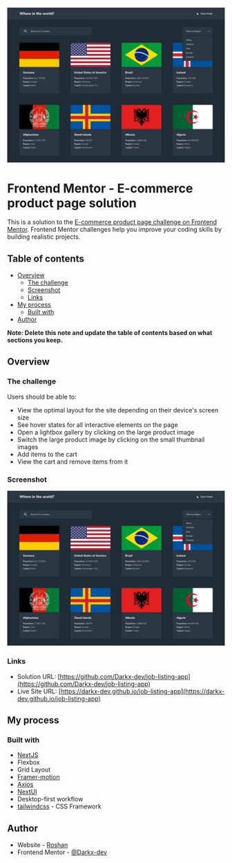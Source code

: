 ![](./screenshot.jpg)
# Frontend Mentor - E-commerce product page solution

This is a solution to the [E-commerce product page challenge on Frontend Mentor](https://www.frontendmentor.io/challenges/ecommerce-product-page-UPsZ9MJp6). Frontend Mentor challenges help you improve your coding skills by building realistic projects.


## Table of contents

- [Overview](#overview)
  - [The challenge](#the-challenge)
  - [Screenshot](#screenshot)
  - [Links](#links)
- [My process](#my-process)
  - [Built with](#built-with)
- [Author](#author)

**Note: Delete this note and update the table of contents based on what sections you keep.**

## Overview

### The challenge

Users should be able to:

- View the optimal layout for the site depending on their device's screen size
- See hover states for all interactive elements on the page
- Open a lightbox gallery by clicking on the large product image
- Switch the large product image by clicking on the small thumbnail images
- Add items to the cart
- View the cart and remove items from it

### Screenshot

![](./screenshot.jpg)

### Links

- Solution URL: [https://github.com/Darkx-dev/job-listing-app](https://github.com/Darkx-dev/job-listing-app)
- Live Site URL: [https://darkx-dev.github.io/job-listing-app](https://darkx-dev.github.io/job-listing-app)

## My process

### Built with

- [NextJS](https://nextjs.org/)
- Flexbox
- Grid Layout
- [Framer-motion](https://www.framer.com/)
- [Axios](https://axios-http.com/)
- [NextUI](https://nextui.org/)
- Desktop-first workflow
- [tailwindcss](https://tailwindcss.com/) - CSS Framework

## Author

- Website - [Roshan](https://game-ui-portfolio.vercel.app/)
- Frontend Mentor - [@Darkx-dev](https://www.frontendmentor.io/profile/Darkx-dev)